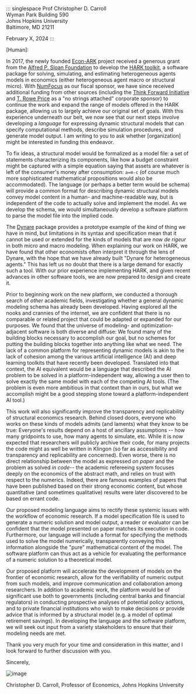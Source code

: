 ::: singlespace
Prof Christopher D. Carroll\
Wyman Park Building 590\
Johns Hopkins University\
Baltimore, MD 21211

February X, 2024
:::

\[Human\]:

In 2017, the newly founded [Econ-ARK](http://www.econ-ark.org) project
received a generous grant from the [Alfred P. Sloan
Foundation](https://sloan.org) to develop the [HARK
toolkit](https://github.com/econ-ark/HARK), a software package for
solving, simulating, and estimating heterogeneous agents models in
economics (either heterogeneous agent macro or structural micro). With
[NumFocus](https://numfocus.org/) as our fiscal sponsor, we have since
received additional funding from other sources (including the [Think
Forward
Initiative](https://inomics.com/institution/think-forward-initiative-1258337)
and [T. Rowe Price](https://www.troweprice.com/en) as a "no strings
attached" corporate sponsor) to continue the work and expand the range
of models offered in the HARK package, allowing us to largely achieve
our original set of goals. With this experience underneath our belt, we
now see that our next steps involve developing a *language* for
expressing dynamic structural models that can specify computational
methods, describe simulation procedures, and generate model output. I am
writing to you to ask whether \[organization\] might be interested in
funding this endeavor.

To fix ideas, a structural model would be formalized as a model file: a
set of statements characterizing its components, like how a budget
constraint might be captured with a simple equation saying that assets
are whatever is left of the consumer's money after consumption: `a=m-c`
(of course much more sophisticated mathematical propositions would also
be accommodated). The language (or perhaps a better term would be
schema) will provide a common format for describing dynamic structural
models convey model content in a human- and machine-readable way, but is
independent of the code to actually solve and implement the model. As we
develop the schema, we would simultaneously develop a software platform
to parse the model file into the implied code.

The [Dynare](https://www.dynare.org/) package provides a prototype
example of the *kind* of thing we have in mind, but limitations in its
syntax and specification mean that it cannot be used or extended for the
kinds of models that are now *de rigeur* in both micro and macro
modeling. When explaining our work on HARK, we have found that other
economists often interpret it through the lens of Dynare, with the hope
that we have already built "Dynare for heterogeneous agents." This has
left us no doubt that there is a large demand for exactly such a tool.
With our prior experience implementing HARK, and given recent advances
in other software tools, we are now prepared to design and create it.

Prior to beginning work on the new platform, we conducted a thorough
search of *other* academic fields, investigating whether a general
dynamic modeling schema has already been developed. Having explored all
the nooks and crannies of the internet, we are confident that there is
no comparable or related project that could be adapted or expanded for
our purposes. We found that the universe of modeling- and
optimization-adjacent software is both diverse and diffuse: We found
many of the building blocks necessary to accomplish our goal, but no
schemes for putting the building blocks together into anything like what
we need. The lack of a common platform for representing dynamic models
is akin to the lack of cohesion among the various artificial
intelligence (AI) and deep learning toolkits that have recently been
developed. Translated into that context, the AI equivalent would be a
language that described the AI problem to be solved in a
platform-independent way, allowing a user then to solve exactly the same
model with each of the competing AI tools. (The problem is even more
ambitious in that context than in ours, but what we accomplish might be
a good stepping stone toward a platform-independent AI tool.)

This work will also significantly improve the transparency and
replicability of structural economics research. Behind closed doors,
everyone who works on these kinds of models admits (and laments) what
they know to be true: Everyone's results depend on a host of ancillary
assumptions -- how many gridpoints to use, how many agents to simulate,
etc. While it is now expected that researchers will publicly archive
their code, for many projects the code might as well be written in
Klingon (so far as accessibility and transparency and replicability are
concerned). Even worse, there is no direct relationship between the
model as expressed *on paper* and the problem as solved *in code*-- the
academic refereeing system focuses deeply on the economics of the
abstract math, and relies on trust with respect to the numerics. Indeed,
there are famous examples of papers that have been published based on
their strong economic content, but whose quantitative (and sometimes
qualitative) results were later discovered to be based on errant code.

Our proposed modeling language aims to rectify these systemic issues
with the workflow of economic research. If a model specification file is
used to generate a numeric solution and model output, a reader or
evaluator can be confident that the model presented on paper matches its
execution in code. Furthermore, our language will include a format for
specifying the methods used to solve the model numerically,
transparently conveying this information alongside the "pure"
mathematical content of the model. The software platform can thus act as
a vehicle for evaluating the performance of a numeric solution to a
theoretical model.

Our proposed platform will accelerate the development of models on the
frontier of economic research, allow for the verifiability of numeric
output from such models, and improve communication and collaboration
among researchers. In addition to academic work, the platform would be
of significant use both to governments (including central banks and
financial regulators) in conducting prospective analyses of potential
policy actions, and to private financial institutions who wish to make
decisions or provide advice that is informed by a structural model
(e.g. a model of optimal retirement savings). In developing the language
and the software platform, we will seek out input from a variety
stakeholders to ensure that their modeling needs are met.

Thank you very much for your time and consideration in this matter, and
I look forward to further discussion with you.

Sincerely,

![image](CDCsignature.jpg)

Christopher D. Carroll, Professor of Economics, Johns Hopkins University
